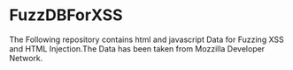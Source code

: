# FuzzDBForXSS
The Following repository contains html and javascript Data for Fuzzing XSS and HTML Injection.The Data has been taken from Mozzilla Developer Network.
